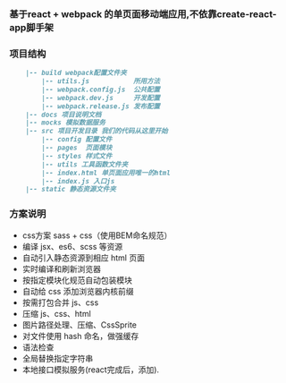 ### 基于react + webpack 的单页面移动端应用,不依靠create-react-app脚手架
### 项目结构
```md
    |-- build webpack配置文件夹
        |-- utils.js           所用方法
        |-- webpack.config.js  公共配置
        |-- webpack.dev.js     开发配置
        |-- webpack.release.js 发布配置
    |-- docs 项目说明文档
    |-- mocks 模拟数据服务
    |-- src 项目开发目录 我们的代码从这里开始
        |-- config 配置文件
        |-- pages  页面模块
        |-- styles 样式文件
        |-- utils 工具函数文件夹
        |-- index.html 单页面应用唯一的html
        |-- index.js 入口js
    |-- static 静态资源文件夹
```
### 方案说明
* css方案 sass + css（使用BEM命名规范）
* 编译 jsx、es6、scss 等资源
* 自动引入静态资源到相应 html 页面
* 实时编译和刷新浏览器
* 按指定模块化规范自动包装模块
* 自动给 css 添加浏览器内核前缀
* 按需打包合并 js、css
* 压缩 js、css、html
* 图片路径处理、压缩、CssSprite
* 对文件使用 hash 命名，做强缓存
* 语法检查
* 全局替换指定字符串
* 本地接口模拟服务(react完成后，添加).
